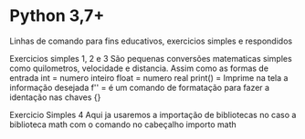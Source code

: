 # Python 3,7+
Linhas de comando para fins educativos, exercicios simples e respondidos

Exercicios simples 1, 2 e 3
São pequenas conversões matematicas simples como quilometros, velocidade e distancia.
Assim como as formas de entrada
int = numero inteiro
float = numero real
print() = Imprime na tela a informação desejada
f'' = é um comando de formatação para fazer a identação nas chaves {}

Exercicio Simples 4 
Aqui ja usaremos a importação de bibliotecas
no caso a biblioteca math com o comando no cabeçalho
importo math

